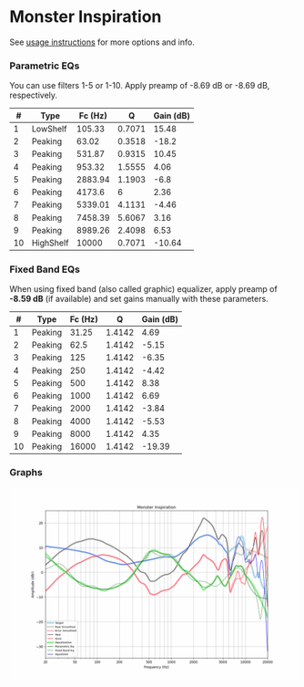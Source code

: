 # Monster Inspiration
See [usage instructions](https://github.com/jaakkopasanen/AutoEq#usage) for more options and info.

### Parametric EQs
You can use filters 1-5 or 1-10. Apply preamp of -8.69 dB or -8.69 dB, respectively.

|   # | Type      |   Fc (Hz) |      Q |   Gain (dB) |
|-----|-----------|-----------|--------|-------------|
|   1 | LowShelf  |    105.33 | 0.7071 |       15.48 |
|   2 | Peaking   |     63.02 | 0.3518 |      -18.2  |
|   3 | Peaking   |    531.87 | 0.9315 |       10.45 |
|   4 | Peaking   |    953.32 | 1.5555 |        4.06 |
|   5 | Peaking   |   2883.94 | 1.1903 |       -6.8  |
|   6 | Peaking   |   4173.6  | 6      |        2.36 |
|   7 | Peaking   |   5339.01 | 4.1131 |       -4.46 |
|   8 | Peaking   |   7458.39 | 5.6067 |        3.16 |
|   9 | Peaking   |   8989.26 | 2.4098 |        6.53 |
|  10 | HighShelf |  10000    | 0.7071 |      -10.64 |

### Fixed Band EQs
When using fixed band (also called graphic) equalizer, apply preamp of **-8.59 dB** (if available) and set gains manually with these parameters.

|   # | Type    |   Fc (Hz) |      Q |   Gain (dB) |
|-----|---------|-----------|--------|-------------|
|   1 | Peaking |     31.25 | 1.4142 |        4.69 |
|   2 | Peaking |     62.5  | 1.4142 |       -5.15 |
|   3 | Peaking |    125    | 1.4142 |       -6.35 |
|   4 | Peaking |    250    | 1.4142 |       -4.42 |
|   5 | Peaking |    500    | 1.4142 |        8.38 |
|   6 | Peaking |   1000    | 1.4142 |        6.69 |
|   7 | Peaking |   2000    | 1.4142 |       -3.84 |
|   8 | Peaking |   4000    | 1.4142 |       -5.53 |
|   9 | Peaking |   8000    | 1.4142 |        4.35 |
|  10 | Peaking |  16000    | 1.4142 |      -19.39 |

### Graphs
![](./Monster%20Inspiration.png)
